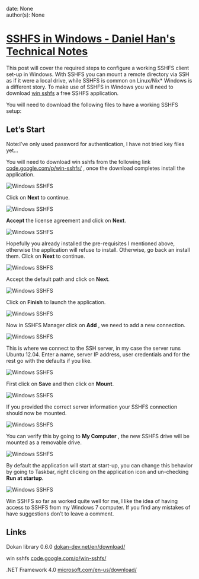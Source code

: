 
date: None  
author(s): None  

# [SSHFS in Windows - Daniel Han's Technical Notes](https://sites.google.com/site/xiangyangsite/home/technical-tips/linux-unix/common-tips/sshfs-in-windows)

This post will cover the required steps to configure a working SSHFS client set-up in Windows. With SSHFS you can mount a remote directory via SSH as if it were a local drive, while SSHFS is common on Linux/Nix* Windows is a different story. To make use of SSHFS in Windows you will need to download [win sshfs](http://code.google.com/p/win-sshfs/) a free SSHFS application.

You will need to download the following files to have a working SSHFS setup:

## Let’s Start

Note:I’ve only used password for authentication, I have not tried key files yet…

You will need to download win sshfs from the following link [code.google.com/p/win-sshfs/](http://code.google.com/p/win-sshfs/) , once the download completes install the application.

![Windows SSHFS](http://linhost.info/content/2012-09/windows_sshfs_1.png)

Click on **Next** to continue.

![Windows SSHFS](http://linhost.info/content/2012-09/windows_sshfs_2.png)

 **Accept** the license agreement and click on **Next**.

![Windows SSHFS](http://linhost.info/content/2012-09/windows_sshfs_3.png)

Hopefully you already installed the pre-requisites I mentioned above, otherwise the application will refuse to install. Otherwise, go back an install them. Click on **Next** to continue.

![Windows SSHFS](http://linhost.info/content/2012-09/windows_sshfs_4.png)

Accept the default path and click on **Next**.

![Windows SSHFS](http://linhost.info/content/2012-09/windows_sshfs_5.png)

Click on **Finish** to launch the application.

![Windows SSHFS](http://linhost.info/content/2012-09/windows_sshfs_6.png)

Now in SSHFS Manager click on **Add** , we need to add a new connection.

![Windows SSHFS](http://linhost.info/content/2012-09/windows_sshfs_7.png)

This is where we connect to the SSH server, in my case the server runs Ubuntu 12.04. Enter a name, server IP address, user credentials and for the rest go with the defaults if you like.

![Windows SSHFS](http://linhost.info/content/2012-09/windows_sshfs_8.png)

First click on **Save** and then click on **Mount**.

![Windows SSHFS](http://linhost.info/content/2012-09/windows_sshfs_9.png)

If you provided the correct server information your SSHFS connection should now be mounted.

![Windows SSHFS](http://linhost.info/content/2012-09/windows_sshfs_10.png)

You can verify this by going to **My Computer** , the new SSHFS drive will be mounted as a removable drive.

![Windows SSHFS](http://linhost.info/content/2012-09/windows_sshfs_11.png)

By default the application will start at start-up, you can change this behavior by going to Taskbar, right clicking on the application icon and un-checking **Run at startup**.

![Windows SSHFS](http://linhost.info/content/2012-09/windows_sshfs_12.png)

Win SSHFS so far as worked quite well for me, I like the idea of having access to SSHFS from my Windows 7 computer. If you find any mistakes of have suggestions don’t to leave a comment.

## Links

Dokan library 0.6.0 [dokan-dev.net/en/download/](http://dokan-dev.net/en/download/)

win sshfs [code.google.com/p/win-sshfs/](http://code.google.com/p/win-sshfs/downloads/list/)

.NET Framework 4.0 [microsoft.com/en-us/download/](http://www.microsoft.com/en-us/download/details.aspx?id=17851)

